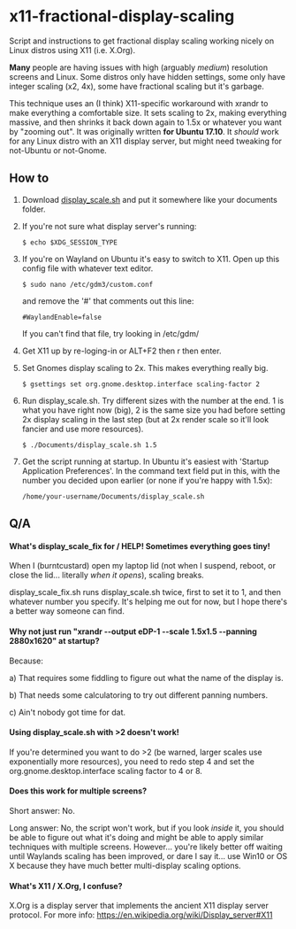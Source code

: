 # x11-fractional-display-scaling
Script and instructions to get fractional display scaling working nicely on Linux distros using X11 (i.e. X.Org).

**Many** people are having issues with high (arguably *medium*) resolution screens and Linux. Some distros only have hidden settings, some only have integer scaling (x2, 4x), some have fractional scaling but it's garbage.

This technique uses an (I think) X11-specific workaround with xrandr to make everything a comfortable size. It sets scaling to 2x, making everything massive, and then shrinks it back down again to 1.5x or whatever you want by "zooming out". It was originally written **for Ubuntu 17.10**. It *should* work for any Linux distro with an X11 display server, but might need tweaking for not-Ubuntu or not-Gnome.


## How to
1. Download [display_scale.sh](https://github.com/burntcustard/x11-fractional-display-scaling/blob/master/display_scale.sh) and put it somewhere like your documents folder.

2. If you're not sure what display server's running:
   ```
   $ echo $XDG_SESSION_TYPE
   ```
   
3. If you're on Wayland on Ubuntu it's easy to switch to X11. Open up this config file with whatever text editor.
   ```
   $ sudo nano /etc/gdm3/custom.conf
   ```
   and remove the '#' that comments out this line:
   ```
   #WaylandEnable=false
   ```
   If you can't find that file, try looking in /etc/gdm/
   
4. Get X11 up by re-loging-in or ALT+F2 then r then enter.

5. Set Gnomes display scaling to 2x. This makes everything really big.
   ```
   $ gsettings set org.gnome.desktop.interface scaling-factor 2
   ```
   
6. Run display_scale.sh. Try different sizes with the number at the end. 1 is what you have right now (big), 2 is the same size you had before setting 2x display scaling in the last step (but at 2x render scale so it'll look fancier and use more resources).
   ```
   $ ./Documents/display_scale.sh 1.5
   ```
   
7. Get the script running at startup. In Ubuntu it's easiest with 'Startup Application Preferences'. In the command text field put in this, with the number you decided upon earlier (or none if you're happy with 1.5x):
   ```
   /home/your-username/Documents/display_scale.sh
   ```


## Q/A


#### What's display_scale_fix for / HELP! Sometimes everything goes tiny!
When I (burntcustard) open my laptop lid (not when I suspend, reboot, or close the lid... literally *when it opens*), scaling breaks.

display_scale_fix.sh runs display_scale.sh twice, first to set it to 1, and then whatever number you specify. It's helping me out for now, but I hope there's a better way someone can find.


#### Why not just run "xrandr --output eDP-1 --scale 1.5x1.5 --panning 2880x1620" at startup?
Because:

a) That requires some fiddling to figure out what the name of the display is.

b) That needs some calculatoring to try out different panning numbers.

c) Ain't nobody got time for dat.


#### Using display_scale.sh with >2 doesn't work!
If you're determined you want to do >2 (be warned, larger scales use exponentially more resources), you need to redo step 4 and set the org.gnome.desktop.interface scaling factor to 4 or 8.


#### Does this work for multiple screens?
Short answer: No.

Long answer: No, the script won't work, but if you look *inside* it, you should be able to figure out what it's doing and might be able to apply similar techniques with multiple screens. However... you're likely better off waiting until Waylands scaling has been improved, or dare I say it... use Win10 or OS X because they have much better multi-display scaling options.


#### What's X11 / X.Org, I confuse?
X.Org is a display server that implements the ancient X11 display server protocol. For more info: https://en.wikipedia.org/wiki/Display_server#X11

